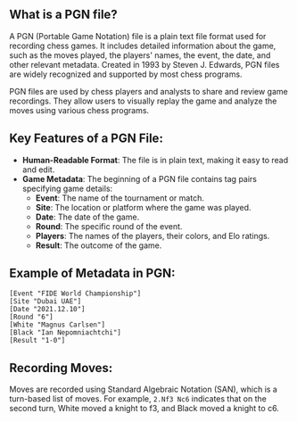 ## What is a PGN file?

A PGN (Portable Game Notation) file is a plain text file format used for recording chess games. It includes detailed information about the game, such as the moves played, the players' names, the event, the date, and other relevant metadata. Created in 1993 by Steven J. Edwards, PGN files are widely recognized and supported by most chess programs.

PGN files are used by chess players and analysts to share and review game recordings. They allow users to visually replay the game and analyze the moves using various chess programs.

## Key Features of a PGN File:

-   **Human-Readable Format**: The file is in plain text, making it easy to read and edit.
-   **Game Metadata**: The beginning of a PGN file contains tag pairs specifying game details:
    -   **Event**: The name of the tournament or match.
    -   **Site**: The location or platform where the game was played.
    -   **Date**: The date of the game.
    -   **Round**: The specific round of the event.
    -   **Players**: The names of the players, their colors, and Elo ratings.
    -   **Result**: The outcome of the game.

## Example of Metadata in PGN:

```
[Event "FIDE World Championship"]
[Site "Dubai UAE"]
[Date "2021.12.10"]
[Round "6"]
[White "Magnus Carlsen"]
[Black "Ian Nepomniachtchi"]
[Result "1-0"]
```

## Recording Moves:

Moves are recorded using Standard Algebraic Notation (SAN), which is a turn-based list of moves. For example, `2.Nf3 Nc6` indicates that on the second turn, White moved a knight to f3, and Black moved a knight to c6.
